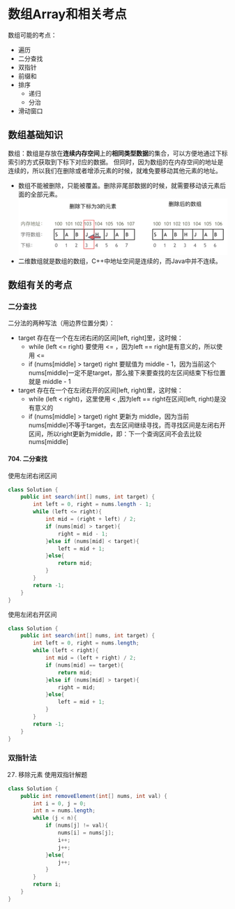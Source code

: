 # 数组Array和相关考点
数组可能的考点：
* 遍历
* 二分查找
* 双指针
* 前缀和
* 排序
  * 递归
  * 分治
* 滑动窗口

## 数组基础知识
数组：数组是存放在**连续内存空间**上的**相同类型数据**的集合，可以方便地通过下标索引的方式获取到下标下对应的数据。
但同时，因为数组的在内存空间的地址是连续的，所以我们在删除或者增添元素的时候，就难免要移动其他元素的地址。

* 数组不能被删除，只能被覆盖。删除非尾部数据的时候，就需要移动该元素后面的全部元素。
![img.png](../imgs/img.png)
* 二维数组就是数组的数组，C++中地址空间是连续的，而Java中并不连续。

## 数组有关的考点
### 二分查找
二分法的两种写法（用边界位置分类）：
* target 存在在一个在左闭右闭的区间[left, right]里，这时候：
  * while (left <= right) 要使用 <= ，因为left == right是有意义的，所以使用 <=
  * if (nums[middle] > target) right 要赋值为 middle - 1，因为当前这个nums[middle]一定不是target，那么接下来要查找的左区间结束下标位置就是 middle - 1
* target 存在在一个在左闭右开的区间[left, right)里，这时候：
  * while (left < right)，这里使用 < ,因为left == right在区间[left, right)是没有意义的
  * if (nums[middle] > target) right 更新为 middle，因为当前nums[middle]不等于target，去左区间继续寻找，而寻找区间是左闭右开区间，所以right更新为middle，即：下一个查询区间不会去比较nums[middle]
#### 704. 二分查找
使用左闭右闭区间
```java
class Solution {
    public int search(int[] nums, int target) {
        int left = 0, right = nums.length - 1;
        while (left <= right){
            int mid = (right + left) / 2;
            if (nums[mid] > target){
                right = mid - 1;
            }else if (nums[mid] < target){
                left = mid + 1;
            }else{
                return mid;
            }
        }
        return -1;
    }
}
```
使用左闭右开区间
```java
class Solution {
    public int search(int[] nums, int target) {
        int left = 0, right = nums.length;
        while (left < right){
            int mid = (left + right) / 2;
            if (nums[mid] == target){
                return mid;
            }else if (nums[mid] > target){
                right = mid;
            }else{
                left = mid + 1;
            }
        }
        return -1;
    }
}
```

### 双指针法
27. 移除元素
使用双指针解题
```java
class Solution {
    public int removeElement(int[] nums, int val) {
        int i = 0, j = 0;
        int n = nums.length;
        while (j < n){
            if (nums[j] != val){
                nums[i] = nums[j];
                i++;
                j++;
            }else{
                j++;
            }
        }
        return i;
    }
}
```
